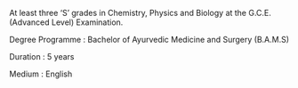 At least three ‘S’ grades in Chemistry, Physics and Biology at the G.C.E. (Advanced Level)
Examination.

Degree Programme	 :	 Bachelor of Ayurvedic Medicine and Surgery (B.A.M.S)

Duration :	 5 years

Medium : English